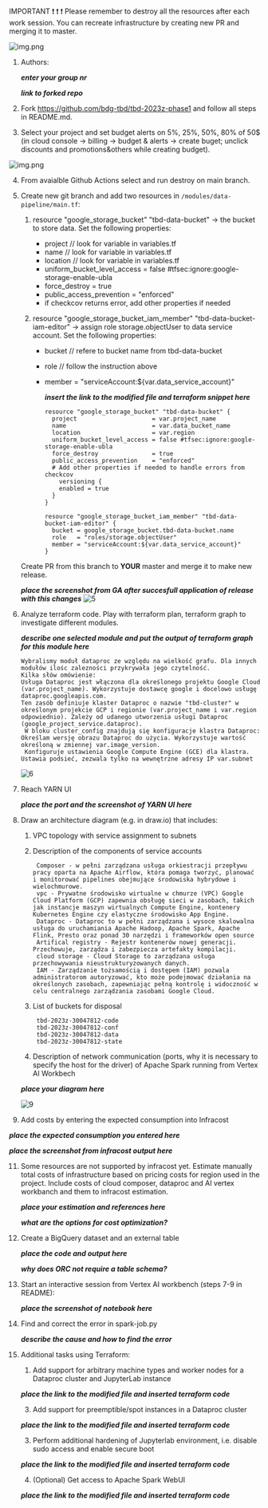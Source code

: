 IMPORTANT ❗ ❗ ❗ Please remember to destroy all the resources after each work session. You can recreate infrastructure by creating new PR and merging it to master.
  
![img.png](doc/figures/destroy.png)


1. Authors:

   ***enter your group nr***

   ***link to forked repo***
   
2. Fork https://github.com/bdg-tbd/tbd-2023z-phase1 and follow all steps in README.md.

3. Select your project and set budget alerts on 5%, 25%, 50%, 80% of 50$ (in cloud console -> billing -> budget & alerts -> create buget; unclick discounts and promotions&others while creating budget).

  ![img.png](doc/figures/discounts.png)

4. From avaialble Github Actions select and run destroy on main branch.

5. Create new git branch and add two resources in ```/modules/data-pipeline/main.tf```:
    1. resource "google_storage_bucket" "tbd-data-bucket" -> the bucket to store data. Set the following properties:
        * project  // look for variable in variables.tf
        * name  // look for variable in variables.tf
        * location // look for variable in variables.tf
        * uniform_bucket_level_access = false #tfsec:ignore:google-storage-enable-ubla
        * force_destroy               = true
        * public_access_prevention    = "enforced"
        * if checkcov returns error, add other properties if needed
       
    2. resource "google_storage_bucket_iam_member" "tbd-data-bucket-iam-editor" -> assign role storage.objectUser to data service account. Set the following properties:
        * bucket // refere to bucket name from tbd-data-bucket
        * role   // follow the instruction above
        * member = "serviceAccount:${var.data_service_account}"

          ***insert the link to the modified file and terraform snippet here***
          
              resource "google_storage_bucket" "tbd-data-bucket" {
                project                     = var.project_name
                name                        = var.data_bucket_name
                location                    = var.region
                uniform_bucket_level_access = false #tfsec:ignore:google-storage-enable-ubla
                force_destroy               = true
                public_access_prevention    = "enforced"
                # Add other properties if needed to handle errors from checkcov
                  versioning {
                  enabled = true
                }
              }
              
              resource "google_storage_bucket_iam_member" "tbd-data-bucket-iam-editor" {
                bucket = google_storage_bucket.tbd-data-bucket.name
                role   = "roles/storage.objectUser"
                member = "serviceAccount:${var.data_service_account}"
              }

    Create PR from this branch to **YOUR** master and merge it to make new release. 
    
    ***place the screenshot from GA after succesfull application of release with this changes***
                  ![5](https://github.com/Pawel-Barej/tbd-2023z-phase1/assets/89931555/23d8f491-223c-40f8-a6ef-c30e3e33ac9e)



6. Analyze terraform code. Play with terraform plan, terraform graph to investigate different modules.

    ***describe one selected module and put the output of terraform graph for this module here***
   
       Wybralismy moduł dataproc ze względu na wielkość grafu. Dla innych modułów ilośc zalezności przykrywała jego czytelność.
       Kilka słów omówienie:
       Usługa Dataproc jest włączona dla określonego projektu Google Cloud (var.project_name). Wykorzystuje dostawcę google i docelowo usługę dataproc.googleapis.com.
       Ten zasób definiuje klaster Dataproc o nazwie "tbd-cluster" w określonym projekcie GCP i regionie (var.project_name i var.region odpowiednio). Zależy od udanego utworzenia usługi Dataproc (google_project_service.dataproc).
        W bloku cluster_config znajdują się konfiguracje klastra Dataproc:
       Określam wersję obrazu Dataproc do użycia. Wykorzystuje wartość określoną w zmiennej var.image_version.
        Konfiguruje ustawienia Google Compute Engine (GCE) dla klastra. Ustawia podsieć, zezwala tylko na wewnętrzne adresy IP var.subnet
       
      ![6](https://github.com/Pawel-Barej/tbd-2023z-phase1/assets/89931555/13f909d7-ec70-425d-ac9e-6a9c8b6498eb)


   
   
8. Reach YARN UI
   
   ***place the port and the screenshot of YARN UI here***
   
9. Draw an architecture diagram (e.g. in draw.io) that includes:
    1. VPC topology with service assignment to subnets
    2. Description of the components of service accounts

            Composer - w pełni zarządzana usługa orkiestracji przepływu pracy oparta na Apache Airflow, która pomaga tworzyć, planować i monitorować pipelines obejmujące środowiska hybrydowe i wielochmurowe.
            vpc - Prywatne środowisko wirtualne w chmurze (VPC) Google Cloud Platform (GCP) zapewnia obsługę sieci w zasobach, takich jak instancje maszyn wirtualnych Compute Engine, kontenery Kubernetes Engine czy elastyczne środowisko App Engine.
            Dataproc - Dataproc to w pełni zarządzana i wysoce skalowalna usługa do uruchamiania Apache Hadoop, Apache Spark, Apache Flink, Presto oraz ponad 30 narzędzi i frameworków open source
            Artifical registry - Rejestr kontenerów nowej generacji. Przechowuje, zarządza i zabezpiecza artefakty kompilacji.
            cloud storage - Cloud Storage to zarządzana usługa przechowywania nieustrukturyzowanych danych.
            IAM - Zarządzanie tożsamością i dostępem (IAM) pozwala administratorom autoryzować, kto może podejmować działania na określonych zasobach, zapewniając pełną kontrolę i widoczność w celu centralnego zarządzania zasobami Google Cloud.
       
    3. List of buckets for disposal
       
            tbd-2023z-30047812-code    
            tbd-2023z-30047812-conf    
            tbd-2023z-30047812-data    
            tbd-2023z-30047812-state
       
    4. Description of network communication (ports, why it is necessary to specify the host for the driver) of Apache Spark running from Vertex AI Workbech

  
    ***place your diagram here***
   
   ![9](https://github.com/Pawel-Barej/tbd-2023z-phase1/assets/89931555/6ee2f712-e062-4673-8f3d-b893e0d7cb11)


11. Add costs by entering the expected consumption into Infracost

   ***place the expected consumption you entered here***

   ***place the screenshot from infracost output here***

11. Some resources are not supported by infracost yet. Estimate manually total costs of infrastructure based on pricing costs for region used in the project. Include costs of cloud composer, dataproc and AI vertex workbanch and them to infracost estimation.

    ***place your estimation and references here***

    ***what are the options for cost optimization?***
    
12. Create a BigQuery dataset and an external table
    
    ***place the code and output here***
   
    ***why does ORC not require a table schema?***
  
13. Start an interactive session from Vertex AI workbench (steps 7-9 in README):

    ***place the screenshot of notebook here***
   
14. Find and correct the error in spark-job.py

    ***describe the cause and how to find the error***

15. Additional tasks using Terraform:

    1. Add support for arbitrary machine types and worker nodes for a Dataproc cluster and JupyterLab instance

    ***place the link to the modified file and inserted terraform code***
    
    3. Add support for preemptible/spot instances in a Dataproc cluster

    ***place the link to the modified file and inserted terraform code***
    
    3. Perform additional hardening of Jupyterlab environment, i.e. disable sudo access and enable secure boot
    
    ***place the link to the modified file and inserted terraform code***

    4. (Optional) Get access to Apache Spark WebUI

    ***place the link to the modified file and inserted terraform code***
